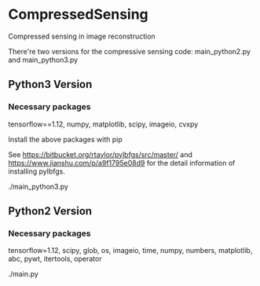 # CompressedSensing
Compressed sensing in image reconstruction

There're two versions for the compressive sensing code: main_python2.py and main_python3.py

## Python3 Version
### Necessary packages
tensorflow==1.12, numpy, matplotlib, scipy, imageio, cvxpy

Install the above packages with pip

See https://bitbucket.org/rtaylor/pylbfgs/src/master/ and https://www.jianshu.com/p/a9f1795e08d9 for the detail information of installing pylbfgs.

./main_python3.py

## Python2 Version
### Necessary packages
tensorflow=1.12, scipy, glob, os, imageio, time, numpy, numbers, matplotlib, abc, pywt, itertools, operator

./main.py
